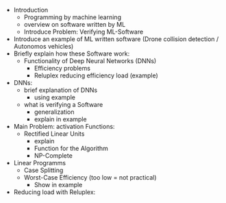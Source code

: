 - Introduction
	- Programming by machine learning
	- overview on software written by ML
	- Introduce Problem: Verifying ML-Software
- Introduce an example of ML written software (Drone collision detection / Autonomos vehicles)
- Briefly explain how these Software work:
	- Functionality of Deep Neural Networks (DNNs) 
		- Efficiency problems
		- Reluplex reducing efficiency load (example)
- DNNs:
	- brief explanation of DNNs
		- using example
	- what is verifying a Software
		- generalization
		- explain in example
- Main Problem: activation Functions:
	- Rectified Linear Units
		- explain
		- Function for the Algorithm
		- NP-Complete
- Linear Programms
	- Case Splitting
	- Worst-Case Efficiency (too low = not practical)
		- Show in example
- Reducing load with Reluplex:
